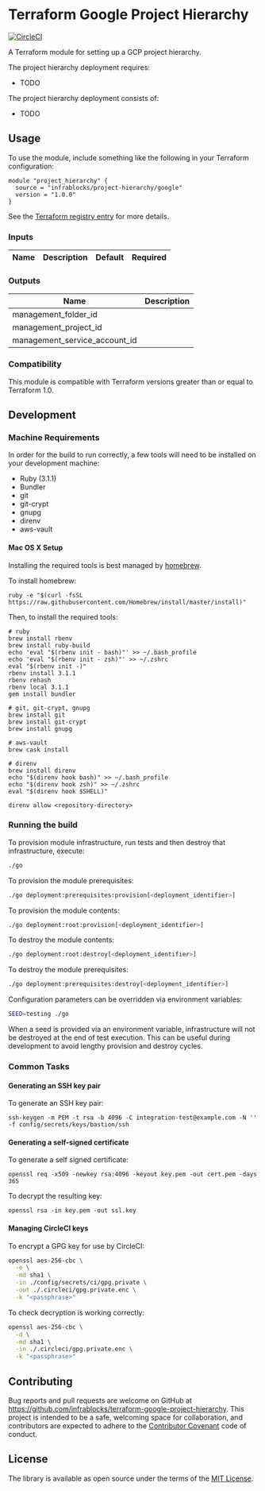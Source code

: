 Terraform Google Project Hierarchy
==================================

[![CircleCI](https://circleci.com/gh/infrablocks/terraform-google-project-hierarchy/tree/main.svg?style=svg)](https://circleci.com/gh/infrablocks/terraform-google-project-hierarchy/tree/main)

A Terraform module for setting up a GCP project hierarchy.

The project hierarchy deployment requires:
* TODO
 
The project hierarchy deployment consists of:
* TODO

Usage
-----

To use the module, include something like the following in your Terraform
configuration:

```hcl-terraform
module "project_hierarchy" {
  source = "infrablocks/project-hierarchy/google"
  version = "1.0.0"
}
```

See the 
[Terraform registry entry](https://registry.terraform.io/modules/infrablocks/project-hierarchy/google/latest) 
for more details.

### Inputs

| Name                  | Description                                      | Default | Required |
|-----------------------|--------------------------------------------------|:-------:|:--------:|

### Outputs

| Name | Description |
|------|-------------|
|management_folder_id||
|management_project_id||
|management_service_account_id||

### Compatibility

This module is compatible with Terraform versions greater than or equal to 
Terraform 1.0.

Development
-----------

### Machine Requirements

In order for the build to run correctly, a few tools will need to be installed 
on your development machine:

* Ruby (3.1.1)
* Bundler
* git
* git-crypt
* gnupg
* direnv
* aws-vault

#### Mac OS X Setup

Installing the required tools is best managed by [homebrew](http://brew.sh).

To install homebrew:

```
ruby -e "$(curl -fsSL https://raw.githubusercontent.com/Homebrew/install/master/install)"
```

Then, to install the required tools:

```
# ruby
brew install rbenv
brew install ruby-build
echo 'eval "$(rbenv init - bash)"' >> ~/.bash_profile
echo 'eval "$(rbenv init - zsh)"' >> ~/.zshrc
eval "$(rbenv init -)"
rbenv install 3.1.1
rbenv rehash
rbenv local 3.1.1
gem install bundler

# git, git-crypt, gnupg
brew install git
brew install git-crypt
brew install gnupg

# aws-vault
brew cask install

# direnv
brew install direnv
echo "$(direnv hook bash)" >> ~/.bash_profile
echo "$(direnv hook zsh)" >> ~/.zshrc
eval "$(direnv hook $SHELL)"

direnv allow <repository-directory>
```

### Running the build

To provision module infrastructure, run tests and then destroy that 
infrastructure, execute:

```bash
./go
```

To provision the module prerequisites:

```bash
./go deployment:prerequisites:provision[<deployment_identifier>]
```

To provision the module contents:

```bash
./go deployment:root:provision[<deployment_identifier>]
```

To destroy the module contents:

```bash
./go deployment:root:destroy[<deployment_identifier>]
```

To destroy the module prerequisites:

```bash
./go deployment:prerequisites:destroy[<deployment_identifier>]
```

Configuration parameters can be overridden via environment variables:

```bash
SEED=testing ./go
```

When a seed is provided via an environment variable, infrastructure will not be
destroyed at the end of test execution. This can be useful during development to
avoid lengthy provision and destroy cycles.

### Common Tasks

#### Generating an SSH key pair

To generate an SSH key pair:

```
ssh-keygen -m PEM -t rsa -b 4096 -C integration-test@example.com -N '' -f config/secrets/keys/bastion/ssh
```

#### Generating a self-signed certificate

To generate a self signed certificate:

```
openssl req -x509 -newkey rsa:4096 -keyout key.pem -out cert.pem -days 365
```

To decrypt the resulting key:

```
openssl rsa -in key.pem -out ssl.key
```

#### Managing CircleCI keys

To encrypt a GPG key for use by CircleCI:

```bash
openssl aes-256-cbc \
  -e \
  -md sha1 \
  -in ./config/secrets/ci/gpg.private \
  -out ./.circleci/gpg.private.enc \
  -k "<passphrase>"
```

To check decryption is working correctly:

```bash
openssl aes-256-cbc \
  -d \
  -md sha1 \
  -in ./.circleci/gpg.private.enc \
  -k "<passphrase>"
```

Contributing
------------

Bug reports and pull requests are welcome on GitHub at 
https://github.com/infrablocks/terraform-google-project-hierarchy. 
This project is intended to be a safe, welcoming space for collaboration, and 
contributors are expected to adhere to the
[Contributor Covenant](http://contributor-covenant.org) code of conduct.

License
-------

The library is available as open source under the terms of the
[MIT License](http://opensource.org/licenses/MIT).
